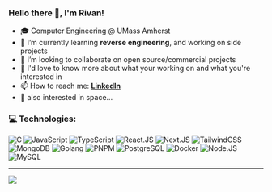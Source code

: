 ### Hello there 👋, I'm Rivan!

- 🎓 Computer Engineering @ UMass Amherst
- 🌱 I’m currently learning **reverse engineering**, and working on side projects
- 👯 I’m looking to collaborate on open source/commercial projects
- 💬 I'd love to know more about what your working on and what you're interested in
- 📫 How to reach me: **[LinkedIn](https://www.linkedin.com/in/rivanjuthani)**
- 🔭 also interested in space...

### 💻 Technologies:
![C](https://img.shields.io/badge/C-%2300599C.svg?style=flat&logo=c&logoColor=white)   ![JavaScript](https://img.shields.io/badge/JavaScript-%23323330.svg?style=flat&logo=javascript&logoColor=%23F7DF1E) ![TypeScript](https://img.shields.io/badge/TypeScript-%23007ACC.svg?style=flat&logo=typescript&logoColor=white)  ![React.JS](https://img.shields.io/badge/React.JS-%2320232a.svg?style=flat&logo=react&logoColor=%2361DAFB)   ![Next.JS](https://img.shields.io/badge/Next.JS-black?style=flat&logo=next.js&logoColor=white)  ![TailwindCSS](https://img.shields.io/badge/TailwindCSS-%2338B2AC.svg?style=flat&logo=tailwind-css&logoColor=white)  ![MongoDB](https://img.shields.io/badge/MongoDB-%234ea94b.svg?style=flat&logo=mongodb&logoColor=white) ![Golang](https://img.shields.io/badge/Golang-00ADD8?style=flat&logo=go&logoColor=white) ![PNPM](https://img.shields.io/badge/PNPM-%234a4a4a.svg?style=flat&logo=pnpm&logoColor=f69220) ![PostgreSQL](https://img.shields.io/badge/PostgreSQL-0064a5?style=flat&logo=PostgreSQL&logoColor=white) ![Docker](https://img.shields.io/badge/Docker-0db7ed?style=flat&logo=docker&logoColor=white) ![Node.JS](https://img.shields.io/badge/Node.JS-333333?style=flat&logo=Node.JS&logoColor=#336633) ![MySQL](https://img.shields.io/badge/MySQL-333333?style=flat&logo=MySQL)

---
![](https://komarev.com/ghpvc/?username=rivanjuthani)
